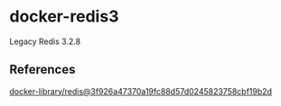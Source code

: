 # docker-redis3

Legacy Redis 3.2.8

## References

[docker-library/redis@3f926a47370a19fc88d57d0245823758cbf19b2d](https://github.com/docker-library/redis/tree/3f926a47370a19fc88d57d0245823758cbf19b2d)
